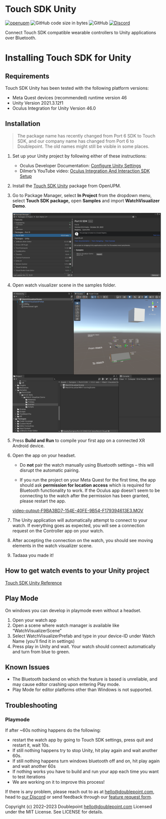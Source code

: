 # Touch SDK Unity

[![openupm](https://img.shields.io/npm/v/io.port6.sdk?label=openupm&registry_uri=https://package.openupm.com)](https://openupm.com/packages/io.port6.sdk/)
![GitHub code size in bytes](https://img.shields.io/github/languages/code-size/doublepointlab/touch-sdk-unity)
![GitHub](https://img.shields.io/github/license/doublepointlab/touch-sdk-unity)
[![Discord](https://img.shields.io/discord/869474617729875998)](https://chat.doublepoint.com)

Connect Touch SDK compatible wearable controllers to Unity applications over Bluetooth.

# Installing Touch SDK for Unity

## Requirements

Touch SDK Unity has been tested with the following platform versions:

- Meta Quest devices (recommended) runtime version 46
- Unity Version 2021.3.12f1
- Oculus Integration for Unity Version 46.0

## Installation

> The package name has recently changed from Port 6 SDK to Touch SDK, and our company name has changed from Port 6 to Doublepoint. The old names might still be visible in some places.

1. Set up your Unity project by following either of these instructions:

    - Oculus Developer Documentation: [Configure Unity Settings](https://developer.oculus.com/documentation/unity/unity-conf-settings/)
    - Dilmer’s YouTube video: [Oculus Integration And Interaction SDK Setup](https://www.youtube.com/watch?v=xuGGfl1vJ28)

2. Install the [Touch SDK Unity](https://openupm.com/packages/io.port6.sdk/) package from OpenUPM.

<!--[https://port6.io/sdk/download](https://port6.io/sdk/download)

3. Open the downloaded file
4. Import everything when prompted.

    ![Untitled](Untitled.png)

5. [OpenUPM](https://openupm.com/packages/io.port6.sdk/) Scope Register will be automaticaly added to download the current package

    ![Untitled](Untitled%201.png) -->

3. Go to Package Manager, select **In Project** from the dropdown menu, select **Touch SDK package,** open **Samples** and import **WatchVisualizer Demo**.

    ![Untitled](docs/Untitled%202.png)

7. Open watch visualizer scene in the samples folder.

    ![Untitled](docs/Untitled%203.png)

<!-- 8. If you have several watches or issues connecting to watch you can type in the Device ID in the Watch Name Field. You’ll find the device ID in the Touch SDK watch app settings

    ![Untitled](docs/Untitled%204.png) -->

5. Press **Build and Run** to compile your first app on a connected XR Android device.
10. Open the app on your headset.


    - Do **not** pair the watch manually using Bluetooth settings – this will disrupt the automatic pairing.

    - If you run the project on your Meta Quest for the first time, the app should ask **permission for location access** which is required for Bluetooth functionality to work. If the Oculus app doesn’t seem to be connecting to the watch after the permission has been granted, please restart the app.

    [video-output-F9BA3BD7-154E-40FE-9B54-F179394613E3.MOV](Installing%20Touch%20SDK%20for%20Unity%209e636b44eaa84a39b2c21065a62c221e/video-output-F9BA3BD7-154E-40FE-9B54-F179394613E3.mov)

11. The Unity application will automatically attempt to connect to your watch. If everything goes as expected, you will see a connection request on the Controller app on your watch.
12. After accepting the connection on the watch, you should see moving elements in the watch visualizer scene.
13. Tadaaa you made it!

## How to get watch events to your Unity project

[Touch SDK Unity Reference](docs/Reference.md)

## Play Mode

On windows you can develop in playmode even without a headset.

1. Open your watch app
2. Open a scene where watch manager is available like “WatchVisualizerScene”
3. Select WatchVisualizerPrefab and type in your device-ID under Watch Name (you’ll find it in settings)
4. Press play in Unity and wait. Your watch should connect automatically and turn from blue to green.
<!-- 5. If everything worked it should look like this

[IMG_4599.mp4](docs/IMG_4599.mp4) -->

<!-- > If nothing happens go to [troubleshooting](https://www.notion.so/Getting-the-Watch-App-1467cc771be542c1aafd4f1d395625c0). -->

## Known Issues

- The Bluetooth backend on which the feature is based is unreliable, and may cause editor crashing upon entering Play mode.
- Play Mode for editor platforms other than Windows is not supported.

## Troubleshooting

### Playmode

If after ~60s nothing happens do the following:

- restart the watch app by going to Touch SDK settings, press quit and restart it, wait 10s.
- If still nothing happens try to stop Unity, hit play again and wait another 60s.
- If still nothing happens turn windows bluetooth off and on, hit play again and wait another 60s
- If nothing works you have to build and run your app each time you want to test iterations
- We are working on it to improve this process!


If there is any problem, please reach out to as at hello@doublepoint.com, head to [our Discord](https://chat.doublepoint.com) or send feedback through our [feature request form](https://wtqs2o76hbt.typeform.com/to/M8L2PM6A).


Copyright (c) 2022–2023 Doublepoint <hello@doublepoint.com>
Licensed under the MIT License. See LICENSE for details.